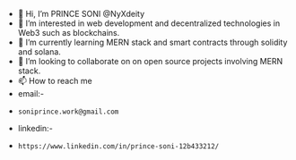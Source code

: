 - 👋 Hi, I’m PRINCE SONI @NyXdeity
- 👀 I’m interested in web development and decentralized technologies in Web3 such as blockchains.
- 🌱 I’m currently learning MERN stack and smart contracts through solidity and solana.
- 💞️ I’m looking to collaborate on on open source projects involving MERN stack.
- 📫 How to reach me
-  email:-
-     soniprince.work@gmail.com
- linkedin:-
-     https://www.linkedin.com/in/prince-soni-12b433212/

<!---
NyXdeity/NyXdeity is a ✨ special ✨ repository because its `README.md` (this file) appears on your GitHub profile.
You can click the Preview link to take a look at your changes.
--->
